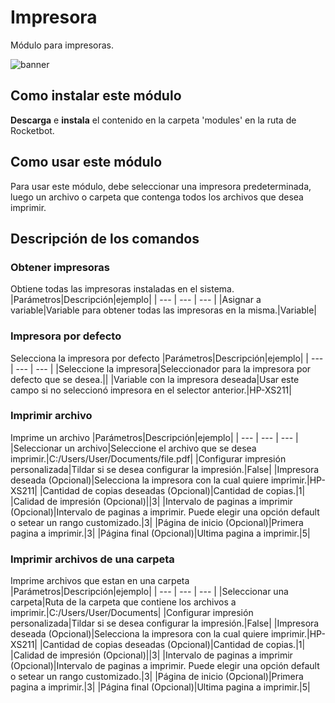# Impresora
  
Módulo para impresoras.  
  
![banner](imgs/Banner_Printer.png)
## Como instalar este módulo
  
__Descarga__ e __instala__ el contenido en la carpeta 'modules' en la ruta de Rocketbot.  




## Como usar este módulo

Para usar este módulo, debe seleccionar una impresora predeterminada, luego un archivo o carpeta que contenga todos los archivos que desea imprimir.


## Descripción de los comandos

### Obtener impresoras
  
Obtiene todas las impresoras instaladas en el sistema.
|Parámetros|Descripción|ejemplo|
| --- | --- | --- |
|Asignar a variable|Variable para obtener todas las impresoras en la misma.|Variable|

### Impresora por defecto
  
Selecciona la impresora por defecto
|Parámetros|Descripción|ejemplo|
| --- | --- | --- |
|Seleccione la impresora|Seleccionador para la impresora por defecto que se desea.||
|Variable con la impresora deseada|Usar este campo si no seleccionó impresora en el selector anterior.|HP-XS211|

### Imprimir archivo
  
Imprime un archivo
|Parámetros|Descripción|ejemplo|
| --- | --- | --- |
|Seleccionar un archivo|Seleccione el archivo que se desea imprimir.|C:/Users/User/Documents/file.pdf|
|Configurar impresión personalizada|Tildar si se desea configurar la impresión.|False|
|Impresora deseada (Opcional)|Selecciona la impresora con la cual quiere imprimir.|HP-XS211|
|Cantidad de copias deseadas (Opcional)|Cantidad de copias.|1|
|Calidad de impresión (Opcional)||3|
|Intervalo de paginas a imprimir (Opcional)|Intervalo de paginas a imprimir. Puede elegir una opción default o setear un rango customizado.|3|
|Página de inicio (Opcional)|Primera pagina a imprimir.|3|
|Página final (Opcional)|Ultima pagina a imprimir.|5|

### Imprimir archivos de una carpeta
  
Imprime archivos que estan en una carpeta
|Parámetros|Descripción|ejemplo|
| --- | --- | --- |
|Seleccionar una carpeta|Ruta de la carpeta que contiene los archivos a imprimir.|C:/Users/User/Documents|
|Configurar impresión personalizada|Tildar si se desea configurar la impresión.|False|
|Impresora deseada (Opcional)|Selecciona la impresora con la cual quiere imprimir.|HP-XS211|
|Cantidad de copias deseadas (Opcional)|Cantidad de copias.|1|
|Calidad de impresión (Opcional)||3|
|Intervalo de paginas a imprimir (Opcional)|Intervalo de paginas a imprimir. Puede elegir una opción default o setear un rango customizado.|3|
|Página de inicio (Opcional)|Primera pagina a imprimir.|3|
|Página final (Opcional)|Ultima pagina a imprimir.|5|
